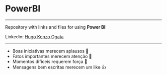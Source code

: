 # PowerBI
***
 Repository with links and files for using **Power BI**

Linkedin: [Hugo Kenzo Ogata](https://www.linkedin.com/in/hugo-kenzo-ogata-72888896/)
***
* Boas iniciativas merecem aplausos 👏
* Fatos importantes merecem atenção 👀
* Momentos difíceis requerem força 💪
* Mensagens bem escritas merecem um like 👍
